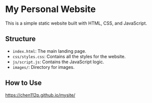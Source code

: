 # My Personal Website

This is a simple static website built with HTML, CSS, and JavaScript.

## Structure
- `index.html`: The main landing page.
- `css/styles.css`: Contains all the styles for the website.
- `js/script.js`: Contains the JavaScript logic.
- `images/`: Directory for images.

## How to Use
https://chen112p.github.io/mysite/